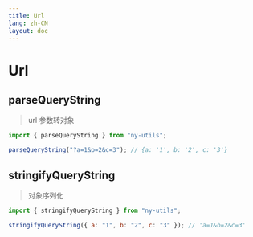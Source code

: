 ```yaml
---
title: Url
lang: zh-CN
layout: doc
---
```


# Url

## parseQueryString

> url 参数转对象

```js
import { parseQueryString } from "ny-utils";

parseQueryString("?a=1&b=2&c=3"); // {a: '1', b: '2', c: '3'}
```

## stringifyQueryString

> 对象序列化

```js
import { stringifyQueryString } from "ny-utils";

stringifyQueryString({ a: "1", b: "2", c: "3" }); // 'a=1&b=2&c=3'
```
